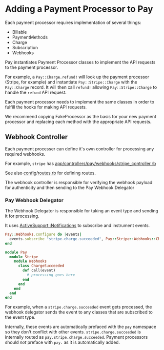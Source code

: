 # Adding a Payment Processor to Pay

Each payment processor requires implementation of several things:

* Billable
* PaymentMethods
* Charge
* Subscription
* Webhooks

Pay instantiates Payment Processor classes to implement the API requests to the payment processor.

For example, a `Pay::Charge.refund!` will look up the payment processor (Stripe, for example) and instantiate `Pay::Stripe::Charge` with the `Pay::Charge` record. It will then call `refund!` allowing `Pay::Stripe::Charge` to handle the `refund` API request.

Each payment processor needs to implement the same classes in order to fulfill the hooks for making API requests.

We recommend copying FakeProcessor as the basis for your new payment processor and replacing each method with the appropriate API requests.

## Webhook Controller

Each payment processer can define it's own controller for processing any required webhooks.

For example, `stripe` has [app/controllers/pay/webhooks/stripe_controller.rb](../../app/controllers/pay/webhooks/stripe_controller.rb)

See also [config/routes.rb](../../config/routes.rb) for defining routes.

The webhook controller is responsible for verifying the webhook payload for authenticity and then sending to the Pay Webhook Delegator

### Pay Webhook Delegator

The Webhook Delegator is responsible for taking an event type and sending it for processing.

It uses [ActiveSupport::Notifications](https://api.rubyonrails.org/classes/ActiveSupport/Notifications.html) to subscribe and instrument events.

```ruby
Pay::Webhooks.configure do |events|
  events.subscribe "stripe.charge.succeeded", Pay::Stripe::Webhooks::ChargeSucceeded.new
end

module Pay
  module Stripe
    module Webhooks
      class ChargeSucceeded
        def call(event)
          # processing goes here
        end
      end
    end
  end
end
```

For example, when a `stripe.charge.succeeded` event gets processed, the webhook delegator sends the event to any classes that are subscribed to the event type.

Internally, these events are automatically prefaced with the `pay` namespace so they don't conflict with other events. `stripe.charge.succeeded` is internally routed as `pay.stripe.charge.succeeded`. Payment processors should _not_ preface with `pay.` as it is automatically added.
